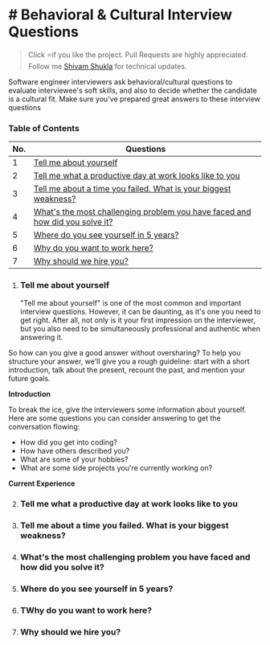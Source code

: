 # # Behavioral & Cultural Interview Questions

> Click :star:if you like the project. Pull Requests are highly appreciated. Follow me [Shivam Shukla](https://twitter.com/itshivamshukla) for technical updates.

Software engineer interviewers ask behavioral/cultural questions to evaluate interviewee's soft skills, and also to decide whether the candidate is a cultural fit. 
Make sure you've prepared great answers to these interview questions


### Table of Contents

| No. | Questions |
|---- | ---------
|1  | [Tell me about yourself](#tell-me-about-yourself) |
|2  | [Tell me what a productive day at work looks like to you](#tell-me-what-a-productive-day-at-work-looks-like-to-you)|
|3  | [Tell me about a time you failed. What is your biggest weakness?](#tell-me-about-a-time-you-failed-What-is-your-biggest-weakness?)|
|4  | [What's the most challenging problem you have faced and how did you solve it?](#what-s-the-most-challenging-problem-you-have-faced-and-how-did-you-solve-it?)|
|5  | [Where do you see yourself in 5 years?](#where-do-you-see-yourself-in-5-years?)|
|6  | [Why do you want to work here?](#why-do-you-want-to-work-here?)|
|7  | [Why should we hire you?](#why-should-we-hire-you?)|



1. ### Tell me about yourself

   "Tell me about yourself" is one of the most common and important interview questions. However, it can be daunting, as it's one you need to get right. After all, not only is it your first 
   impression on the interviewer, but 
   you also need to be simultaneously professional and authentic when answering it.

  So how can you give a good answer without oversharing? To help you structure your answer, we'll give you a rough guideline: start with a short introduction, talk about the present, recount 
  the past, and mention your future goals.

   **Introduction**


  To break the ice, give the interviewers some information about yourself. Here are some questions you can consider answering to get the conversation flowing:

  - How did you get into coding?
  - How have others described you?
  - What are some of your hobbies?
  - What are some side projects you're currently working on?
  
   **Current Experience**



2. ### Tell me what a productive day at work looks like to you












3. ### Tell me about a time you failed. What is your biggest weakness?









4. ### What's the most challenging problem you have faced and how did you solve it?






5. ### Where do you see yourself in 5 years?







6. ### TWhy do you want to work here?






7. ### Why should we hire you?
      
